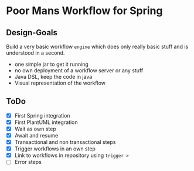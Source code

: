 # Poor Mans Workflow for Spring

## Design-Goals

Build a very basic workflow `engine` which does only really basic stuff and is understood in a second.

-   one simple jar to get it running
-   no own deployment of a workflow server or any stuff
-   Java DSL, keep the code in java
-   Visual representation of the workflow

## ToDo

-   [x] First Spring integration
-   [x] First PlantUML integration
-   [x] Wait as own step
-   [x] Await and resume
-   [x] Transactional and non transactional steps
-   [x] Trigger workflows in an own step
-   [x] Link to workflows in repository using `trigger->`
-   [ ] Error steps
